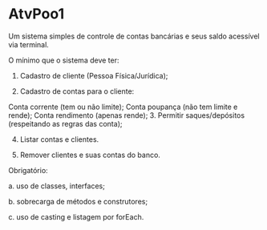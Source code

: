 # AtvPoo1
Um sistema simples de controle de contas bancárias e seus saldo acessível via terminal.

O mínimo que o sistema deve ter:

1. Cadastro de cliente (Pessoa Física/Jurídica);

2. Cadastro de contas para o cliente:

Conta corrente (tem ou não limite);
Conta poupança (não tem limite e rende);
Conta rendimento (apenas rende);
3. Permitir saques/depósitos (respeitando as regras das conta);

4. Listar contas e clientes.

5. Remover clientes e suas contas do banco.

Obrigatório:

a. uso de classes, interfaces;

b. sobrecarga de métodos e construtores;

c. uso de casting e listagem por forEach.
